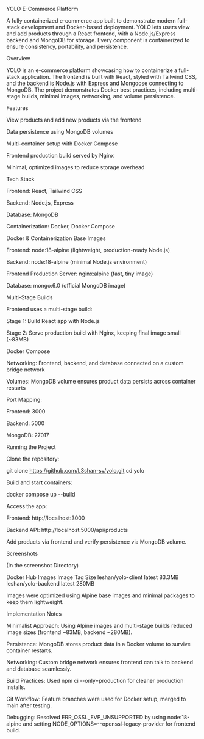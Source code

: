 YOLO E-Commerce Platform

A fully containerized e-commerce app built to demonstrate modern full-stack development and Docker-based deployment. YOLO lets users view and add products through a React frontend, with a Node.js/Express backend and MongoDB for storage. Every component is containerized to ensure consistency, portability, and persistence.


Overview

YOLO is an e-commerce platform showcasing how to containerize a full-stack application. The frontend is built with React, styled with Tailwind CSS, and the backend is Node.js with Express and Mongoose connecting to MongoDB. The project demonstrates Docker best practices, including multi-stage builds, minimal images, networking, and volume persistence.

Features

View products and add new products via the frontend

Data persistence using MongoDB volumes

Multi-container setup with Docker Compose

Frontend production build served by Nginx

Minimal, optimized images to reduce storage overhead

Tech Stack

Frontend: React, Tailwind CSS

Backend: Node.js, Express

Database: MongoDB

Containerization: Docker, Docker Compose

Docker & Containerization
Base Images

Frontend: node:18-alpine (lightweight, production-ready Node.js)

Backend: node:18-alpine (minimal Node.js environment)

Frontend Production Server: nginx:alpine (fast, tiny image)

Database: mongo:6.0 (official MongoDB image)

Multi-Stage Builds

Frontend uses a multi-stage build:

Stage 1: Build React app with Node.js

Stage 2: Serve production build with Nginx, keeping final image small (~83MB)

Docker Compose

Networking: Frontend, backend, and database connected on a custom bridge network

Volumes: MongoDB volume ensures product data persists across container restarts

Port Mapping:

Frontend: 3000

Backend: 5000

MongoDB: 27017

Running the Project

Clone the repository:

git clone <https://github.com/L3shan-sv/yolo.git>
cd yolo


Build and start containers:

docker compose up --build


Access the app:

Frontend: http://localhost:3000

Backend API: http://localhost:5000/api/products

Add products via frontend and verify persistence via MongoDB volume.

Screenshots

(In the screenshot Directory)

Docker Hub Images
Image	Tag	Size
leshan/yolo-client	latest	83.3MB
leshan/yolo-backend	latest	280MB

Images were optimized using Alpine base images and minimal packages to keep them lightweight.

Implementation Notes

Minimalist Approach: Using Alpine images and multi-stage builds reduced image sizes (frontend ~83MB, backend ~280MB).

Persistence: MongoDB stores product data in a Docker volume to survive container restarts.

Networking: Custom bridge network ensures frontend can talk to backend and database seamlessly.

Build Practices: Used npm ci --only=production for cleaner production installs.

Git Workflow: Feature branches were used for Docker setup, merged to main after testing.

Debugging: Resolved ERR_OSSL_EVP_UNSUPPORTED by using node:18-alpine and setting NODE_OPTIONS=--openssl-legacy-provider for frontend build.